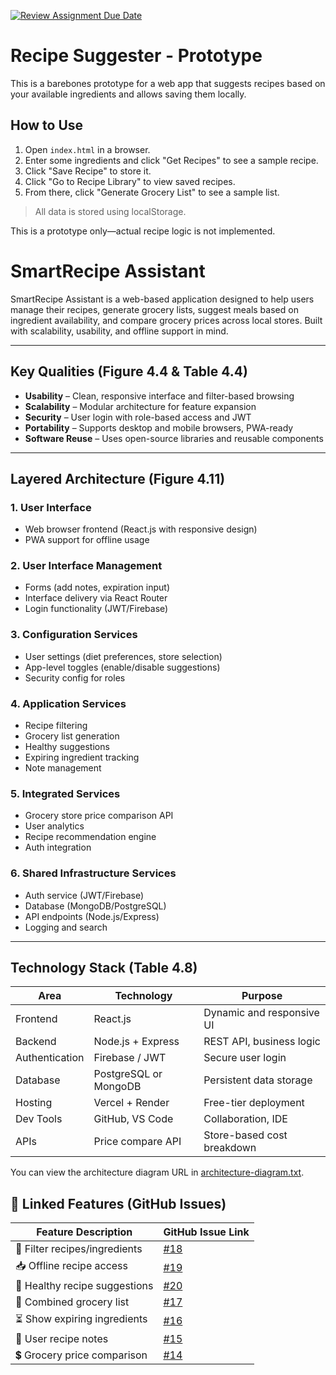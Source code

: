 [![Review Assignment Due Date](https://classroom.github.com/assets/deadline-readme-button-22041afd0340ce965d47ae6ef1cefeee28c7c493a6346c4f15d667ab976d596c.svg)](https://classroom.github.com/a/V0iccz-y)

# Recipe Suggester - Prototype

This is a barebones prototype for a web app that suggests recipes based on your available ingredients and allows saving them locally.

## How to Use

1. Open `index.html` in a browser.
2. Enter some ingredients and click "Get Recipes" to see a sample recipe.
3. Click "Save Recipe" to store it.
4. Click "Go to Recipe Library" to view saved recipes.
5. From there, click "Generate Grocery List" to see a sample list.

> All data is stored using localStorage.

This is a prototype only—actual recipe logic is not implemented.





# SmartRecipe Assistant

SmartRecipe Assistant is a web-based application designed to help users manage their recipes, generate grocery lists, suggest meals based on ingredient availability, and compare grocery prices across local stores. Built with scalability, usability, and offline support in mind.

---

## Key Qualities (Figure 4.4 & Table 4.4)

- **Usability** – Clean, responsive interface and filter-based browsing
- **Scalability** – Modular architecture for feature expansion
- **Security** – User login with role-based access and JWT
- **Portability** – Supports desktop and mobile browsers, PWA-ready
- **Software Reuse** – Uses open-source libraries and reusable components

---

## Layered Architecture (Figure 4.11)

### 1. **User Interface**
- Web browser frontend (React.js with responsive design)
- PWA support for offline usage

### 2. **User Interface Management**
- Forms (add notes, expiration input)
- Interface delivery via React Router
- Login functionality (JWT/Firebase)

### 3. **Configuration Services**
- User settings (diet preferences, store selection)
- App-level toggles (enable/disable suggestions)
- Security config for roles

### 4. **Application Services**
- Recipe filtering  
- Grocery list generation  
- Healthy suggestions  
- Expiring ingredient tracking  
- Note management

### 5. **Integrated Services**
- Grocery store price comparison API  
- User analytics  
- Recipe recommendation engine  
- Auth integration

### 6. **Shared Infrastructure Services**
- Auth service (JWT/Firebase)  
- Database (MongoDB/PostgreSQL)  
- API endpoints (Node.js/Express)  
- Logging and search  


---

## Technology Stack (Table 4.8)

| Area              | Technology           | Purpose                              |
|-------------------|----------------------|--------------------------------------|
| Frontend          | React.js             | Dynamic and responsive UI            |
| Backend           | Node.js + Express    | REST API, business logic             |
| Authentication    | Firebase / JWT       | Secure user login                    |
| Database          | PostgreSQL or MongoDB| Persistent data storage              |
| Hosting           | Vercel + Render      | Free-tier deployment                 |
| Dev Tools         | GitHub, VS Code      | Collaboration, IDE                   |
| APIs              | Price compare API    | Store-based cost breakdown           |


You can view the architecture diagram URL in [architecture-diagram.txt](./architecture-diagram.txt).

## 🧩 Linked Features (GitHub Issues)

| Feature Description | GitHub Issue Link |
|---------------------|------------------|
| 🔎 Filter recipes/ingredients | [#18](https://github.com/CSCI-40500-Summer-2025/Project-3/issues/18) |
| 📥 Offline recipe access | [#19](https://github.com/CSCI-40500-Summer-2025/Project-3/issues/19) |
| 🥗 Healthy recipe suggestions | [#20](https://github.com/CSCI-40500-Summer-2025/Project-3/issues/20) |
| 🛒 Combined grocery list | [#17](https://github.com/CSCI-40500-Summer-2025/Project-3/issues/17) |
| ⏳ Show expiring ingredients | [#16](https://github.com/CSCI-40500-Summer-2025/Project-3/issues/16) |
| 📝 User recipe notes | [#15](https://github.com/CSCI-40500-Summer-2025/Project-3/issues/15) |
| 💲 Grocery price comparison | [#14](https://github.com/CSCI-40500-Summer-2025/Project-3/issues/14) |
